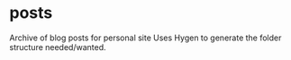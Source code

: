 # posts
Archive of blog posts for personal site
Uses Hygen to generate the folder structure needed/wanted.